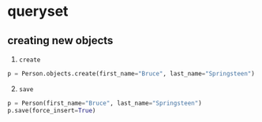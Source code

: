# queryset

## creating new objects
1. `create`
```python
p = Person.objects.create(first_name="Bruce", last_name="Springsteen")
```
2. `save`
```python 
p = Person(first_name="Bruce", last_name="Springsteen")
p.save(force_insert=True)
```